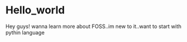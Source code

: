# Hello_world
Hey guys! wanna learn more about FOSS..im new to it..want to start with pythin language
